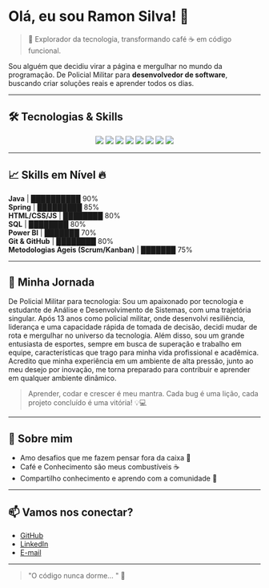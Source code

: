# Olá, eu sou Ramon Silva! 👋

> 🚀 Explorador da tecnologia, transformando café ☕ em código funcional.  

Sou alguém que decidiu virar a página e mergulhar no mundo da programação. De Policial Militar para **desenvolvedor de software**, buscando criar soluções reais e aprender todos os dias.

---

## 🛠️ Tecnologias & Skills

<div align="center">
  <img src="https://img.shields.io/badge/Java-ED8B00?style=for-the-badge&logo=java&logoColor=white" />
  <img src="https://img.shields.io/badge/Spring-6DB33F?style=for-the-badge&logo=spring&logoColor=white" />
  <img src="https://img.shields.io/badge/HTML-E34F26?style=for-the-badge&logo=html5&logoColor=white" />
  <img src="https://img.shields.io/badge/CSS-1572B6?style=for-the-badge&logo=css3&logoColor=white" />
  <img src="https://img.shields.io/badge/JavaScript-F7DF1E?style=for-the-badge&logo=javascript&logoColor=black" />
  <img src="https://img.shields.io/badge/SQL-4479A1?style=for-the-badge&logo=mysql&logoColor=white" />
  <img src="https://img.shields.io/badge/Power%20BI-F2C811?style=for-the-badge&logo=power-bi&logoColor=black" />
  <img src="https://img.shields.io/badge/Git-F05032?style=for-the-badge&logo=git&logoColor=white" />
</div>


---

## 📈 Skills em Nível 🔥
**Java** | ██████████ 90%  
**Spring** | █████████ 85%  
**HTML/CSS/JS** | ████████ 80%  
**SQL** | ████████ 80%  
**Power BI** | ███████ 70%  
**Git & GitHub** | ████████ 80%  
**Metodologias Ágeis (Scrum/Kanban)** | ███████ 75%


---

## 🌱 Minha Jornada

De Policial Militar para tecnologia: 
Sou um apaixonado por tecnologia e estudante de Análise e Desenvolvimento de Sistemas, com uma trajetória singular. Após 13 anos como policial militar, onde desenvolvi resiliência, liderança e uma capacidade rápida de tomada de decisão, decidi mudar de rota e mergulhar no universo da tecnologia. Além disso, sou um grande entusiasta de esportes, sempre em busca de superação e trabalho em equipe, características que trago para minha vida profissional e acadêmica. Acredito que minha experiência em um ambiente de alta pressão, junto ao meu desejo por inovação, me torna preparado para contribuir e aprender em qualquer ambiente dinâmico.


> Aprender, codar e crescer é meu mantra. Cada bug é uma lição, cada projeto concluído é uma vitória! 💡💻  

---

## 🎨 Sobre mim

- Amo desafios que me fazem pensar fora da caixa 💭  
- Café e Conhecimento são meus combustíveis ☕  
- Compartilho conhecimento e aprendo com a comunidade 🤝  

---

## 📫 Vamos nos conectar?

- [GitHub](https://github.com/RamonSilva01)  
- [LinkedIn](https://www.linkedin.com/in/ramon-silva-dev)  
- [E-mail](rsilvager@gmail.com)  

---

> "O código nunca dorme… " 🚀
